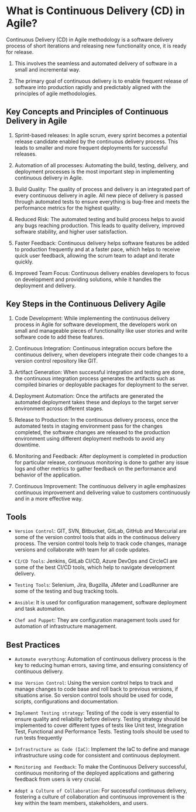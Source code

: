 # What is Continuous Delivery (CD) in Agile?
Continuous Delivery (CD) in Agile methodology is a software delivery process of short iterations and releasing new functionality once, it is ready for release.

1. This involves the seamless and automated delivery of software in a small and incremental way.

2. The primary goal of continuous delivery is to enable frequent release of software into production rapidly and predictably aligned with the principles of agile methodologies.

## Key Concepts and Principles of Continuous Delivery in Agile
1. Sprint-based releases: In agile scrum, every sprint becomes a potential release candidate enabled by the continuous delivery process. This leads to smaller and more frequent deployments for successful releases.

2. Automation of all processes: Automating the build, testing, delivery, and deployment processes is the most important step in implementing continuous delivery in Agile.

3. Build Quality: The quality of process and delivery is an integrated part of every continuous delivery in agile. All new piece of delivery is passed through automated tests to ensure everything is bug-free and meets the performance metrics for the highest quality.

4. Reduced Risk: The automated testing and build process helps to avoid any bugs reaching production. This leads to quality delivery, improved software stability, and higher user satisfaction.

5. Faster Feedback: Continuous delivery helps software features be added to production frequently and at a faster pace, which helps to receive quick user feedback, allowing the scrum team to adapt and iterate quickly.

6. Improved Team Focus: Continuous delivery enables developers to focus on development and providing solutions, while it handles the deployment and delivery.

## Key Steps in the Continuous Delivery Agile
1. Code Development: While implementing the continuous delivery process in Agile for software development, the developers work on small and manageable pieces of functionality like user stories and write software code to add these features.

2. Continuous Integration: Continuous integration occurs before the continuous delivery, when developers integrate their code changes to a version control repository like GIT.

3. Artifact Generation: When successful integration and testing are done, the continuous integration process generates the artifacts such as compiled binaries or deployable packages for deployment to the server.

4. Deployment Automation: Once the artifacts are generated the automated deployment takes these and deploys to the target server environment across different stages.

5. Release to Production: In the continuous delivery process, once the automated tests in staging environment pass for the changes completed, the software changes are released to the production environment using different deployment methods to avoid any downtime.

6. Monitoring and Feedback: After deployment is completed in production for particular release, continuous monitoring is done to gather any issue logs and other metrics to gather feedback on the performance and behavior of the application.

7. Continuous Improvement: The continuous delivery in agile emphasizes continuous improvement and delivering value to customers continuously and in a more effective way.

## Tools
- `Version Control`: GIT, SVN, Bitbucket, GitLab, GitHub and Mercurial are some of the version control tools that aids in the continuous delivery process. The version control tools help to track code changes, manage versions and collaborate with team for all code updates.

- `CI/CD Tools`: Jenkins, GitLab CI/CD, Azure DevOps and CircleCI are some of the best CI/CD tools, which help to navigate development delivery.

- `Testing Tools`: Selenium, Jira, Bugzilla, JMeter and LoadRunner are some of the testing and bug tracking tools.

- `Ansible`: It is used for configuration management, software deployment and task automation.

- `Chef and Puppet`: They are configuration management tools used for automation of infrastructure management.

## Best Practices
- `Automate everything`: Automation of continuous delivery process is the key to reducing human errors, saving time, and ensuring consistency of continuous delivery.

- `Use Version Control`: Using the version control helps to track and manage changes to code base and roll back to previous versions, if situations arise. So version control tools should be used for code, scripts, configurations and documentation.

- `Implement Testing strategy`: Testing of the code is very essential to ensure quality and reliability before delivery. Testing strategy should be implemented to cover different types of tests like Unit test, Integration Test, Functional and Performance Tests. Testing tools should be used to run tests frequently

- `Infrastructure as Code (IaC)`: Implement the IaC to define and manage infrastructure using code for consistent and continuous deployment.

- `Monitoring and Feedback`: To make the Continuous Delivery successful, continuous monitoring of the deployed applications and gathering feedback from users is very crucial.

- `Adopt a Culture of Collaboration`: For successful continuous delivery, fostering a culture of collaboration and continuous improvement is the key within the team members, stakeholders, and users.

